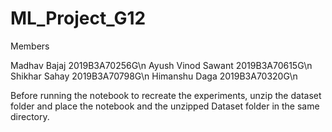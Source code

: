 # ML_Project_G12

Members

Madhav Bajaj 2019B3A70256G\n 
Ayush Vinod Sawant 2019B3A70615G\n
Shikhar Sahay 2019B3A70798G\n
Himanshu Daga 2019B3A70320G\n

Before running the notebook to recreate the experiments, unzip the dataset folder and place the notebook and the unzipped Dataset folder in the same directory.
